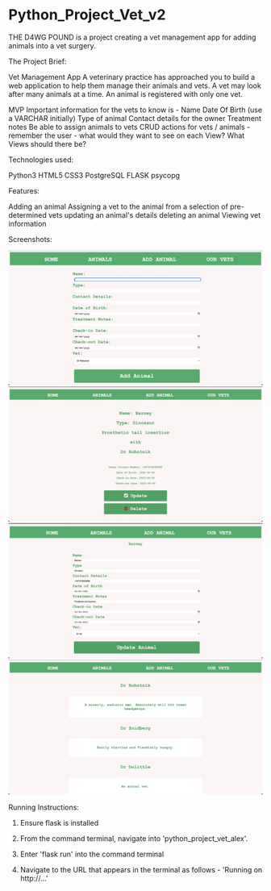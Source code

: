 # Python_Project_Vet_v2

THE D4WG POUND is a project creating a vet management app for adding animals into a vet surgery.

The Project Brief:

Vet Management App
A veterinary practice has approached you to build a web application to help them manage their animals and vets. A vet may look after many animals at a time. An animal is registered with only one vet.

MVP
Important information for the vets to know is -
Name
Date Of Birth (use a VARCHAR initially)
Type of animal
Contact details for the owner
Treatment notes
Be able to assign animals to vets
CRUD actions for vets / animals - remember the user - what would they want to see on each View? What Views should there be?

Technologies used:

Python3
HTML5
CSS3
PostgreSQL
FLASK
psycopg

Features:

Adding an animal
Assigning a vet to the animal from a selection of pre-determined vets
updating an animal's details
deleting an animal
Viewing vet information

Screenshots:

![Add Animal](<screenshots/Screenshot 2023-06-14 at 09.25.27.jpg>)
![Show Animal](<screenshots/Screenshot 2023-06-14 at 09.26.05.jpg>)
![Update Animal](<screenshots/Screenshot 2023-06-14 at 09.26.31.jpg>)
![Show Vets](<screenshots/Screenshot 2023-06-14 at 09.26.47.jpg>)

Running Instructions:

1. Ensure flask is installed

2. From the command terminal, navigate into 'python_project_vet_alex'.

3. Enter 'flask run' into the command terminal

4. Navigate to the URL that appears in the terminal as follows - 'Running on http://...'